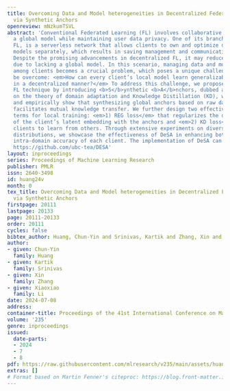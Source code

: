 ```yaml
---
title: Overcoming Data and Model heterogeneities in Decentralized Federated Learning
  via Synthetic Anchors
openreview: mNzkumTSVL
abstract: 'Conventional Federated Learning (FL) involves collaborative training of
  a global model while maintaining user data privacy. One of its branches, decentralized
  FL, is a serverless network that allows clients to own and optimize different local
  models separately, which results in saving management and communication resources.
  Despite the promising advancements in decentralized FL, it may reduce model generalizability
  due to lacking a global model. In this scenario, managing data and model heterogeneity
  among clients becomes a crucial problem, which poses a unique challenge that must
  be overcome: <em>How can every client’s local model learn generalizable representation
  in a decentralized manner?</em> To address this challenge, we propose a novel <b>De</b>centralized
  FL technique by introducing <b>S</b>ynthetic <b>A</b>nchors, dubbed as DeSA. Based
  on the theory of domain adaptation and Knowledge Distillation (KD), we theoretically
  and empirically show that synthesizing global anchors based on raw data distribution
  facilitates mutual knowledge transfer. We further design two effective regularization
  terms for local training: <em>1) REG loss</em> that regularizes the distribution
  of the client’s latent embedding with the anchors and <em>2) KD loss</em> that enables
  clients to learn from others. Through extensive experiments on diverse client data
  distributions, we showcase the effectiveness of DeSA in enhancing both inter- and
  intra-domain accuracy of each client. The implementation of DeSA can be found at:
  https://github.com/ubc-tea/DESA'
layout: inproceedings
series: Proceedings of Machine Learning Research
publisher: PMLR
issn: 2640-3498
id: huang24v
month: 0
tex_title: Overcoming Data and Model heterogeneities in Decentralized Federated Learning
  via Synthetic Anchors
firstpage: 20111
lastpage: 20133
page: 20111-20133
order: 20111
cycles: false
bibtex_author: Huang, Chun-Yin and Srinivas, Kartik and Zhang, Xin and Li, Xiaoxiao
author:
- given: Chun-Yin
  family: Huang
- given: Kartik
  family: Srinivas
- given: Xin
  family: Zhang
- given: Xiaoxiao
  family: Li
date: 2024-07-08
address:
container-title: Proceedings of the 41st International Conference on Machine Learning
volume: '235'
genre: inproceedings
issued:
  date-parts:
  - 2024
  - 7
  - 8
pdf: https://raw.githubusercontent.com/mlresearch/v235/main/assets/huang24v/huang24v.pdf
extras: []
# Format based on Martin Fenner's citeproc: https://blog.front-matter.io/posts/citeproc-yaml-for-bibliographies/
---
```


